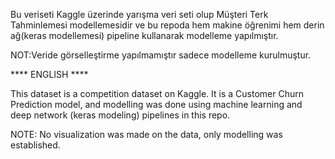 







Bu veriseti Kaggle üzerinde yarışma veri seti olup Müşteri Terk Tahminlemesi modellemesidir ve bu repoda hem makine öğrenimi hem derin ağ(keras modellemesi) pipeline kullanarak modelleme yapılmıştır.

NOT:Veride görselleştirme yapılmamıştır sadece modelleme kurulmuştur.




**** ENGLISH ****


This dataset is a competition dataset on Kaggle. It is a Customer Churn Prediction model, and modelling was done using machine learning and deep network (keras modeling) pipelines in this repo.

NOTE: No visualization was made on the data, only modelling was established.
